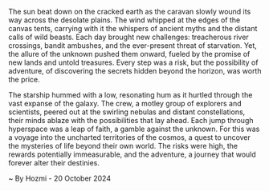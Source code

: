 
The sun beat down on the cracked earth as the caravan slowly wound its way across the desolate plains. The wind whipped at the edges of the canvas tents, carrying with it the whispers of ancient myths and the distant calls of wild beasts. Each day brought new challenges: treacherous river crossings, bandit ambushes, and the ever-present threat of starvation. Yet, the allure of the unknown pushed them onward, fueled by the promise of new lands and untold treasures. Every step was a risk, but the possibility of adventure, of discovering the secrets hidden beyond the horizon, was worth the price.

The starship hummed with a low, resonating hum as it hurtled through the vast expanse of the galaxy. The crew, a motley group of explorers and scientists, peered out at the swirling nebulas and distant constellations, their minds ablaze with the possibilities that lay ahead. Each jump through hyperspace was a leap of faith, a gamble against the unknown. For this was a voyage into the uncharted territories of the cosmos, a quest to uncover the mysteries of life beyond their own world. The risks were high, the rewards potentially immeasurable, and the adventure, a journey that would forever alter their destinies. 

~ By Hozmi - 20 October 2024
